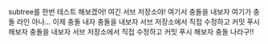 subtree를 한번 테스트 해보겠어!
여긴 서브 저장소야!
여기서 충돌을 내보자 여기가 충돌 라인     아나... 이제 충돌 내자
충돌을 내보자 서브 저장소에서 직접 수정하고 커밋 푸시 해보자
충돌을 내보자 서브 저장소에서 직접 수정하고 커밋 푸시 해보자 충돌 나라구!! 



